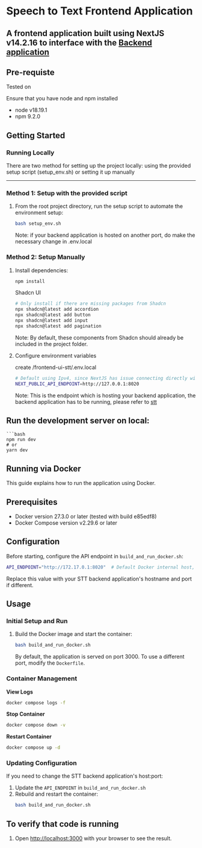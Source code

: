 # Speech to Text Frontend Application

## A frontend application built using NextJS v14.2.16 to interface with the [Backend application](https://github.com/Dannyyapyap/stt)

## Pre-requiste

Tested on

Ensure that you have node and npm installed

- node v18.19.1
- npm 9.2.0

## Getting Started

### Running Locally

There are two method for setting up the project locally: using the provided setup script (setup_env.sh) or setting it up manually

---

### Method 1: Setup with the provided script

1.  From the root project directory, run the setup script to automate the environment setup:

    ```bash
    bash setup_env.sh
    ```

    Note: if your backend application is hosted on another port, do make the necessary change in .env.local

### Method 2: Setup Manually

1.  Install dependencies:

    ```bash
    npm install
    ```

    Shadcn UI

    ```bash
    # Only install if there are missing packages from Shadcn
    npx shadcn@latest add accordion
    npx shadcn@latest add button
    npx shadcn@latest add input
    npx shadcn@latest add pagination
    ```

    Note: By default, these components from Shadcn should already be included in the project folder.

2.  Configure environment variables

    create /frontend-ui-stt/.env.local

    ```bash
    # Default using Ipv4, since NextJS has issue connecting directly with Ipv6 (localhost)
    NEXT_PUBLIC_API_ENDPOINT=http://127.0.0.1:8020
    ```

    Note: This is the endpoint which is hosting your backend application, the backend application has to be running, please refer to
    [stt](https://github.com/Dannyyapyap/stt)

## Run the development server on local:

    ```bash
    npm run dev
    # or
    yarn dev

## Running via Docker

This guide explains how to run the application using Docker.

## Prerequisites

- Docker version 27.3.0 or later (tested with build e85edf8)
- Docker Compose version v2.29.6 or later

## Configuration

Before starting, configure the API endpoint in `build_and_run_docker.sh`:

```bash
API_ENDPOINT="http://172.17.0.1:8020"  # Default Docker internal host, port 8020
```

Replace this value with your STT backend application's hostname and port if different.

## Usage

### Initial Setup and Run

1. Build the Docker image and start the container:
   ```bash
   bash build_and_run_docker.sh
   ```
   By default, the application is served on port 3000. To use a different port, modify the `Dockerfile`.

### Container Management

**View Logs**

```bash
docker compose logs -f
```

**Stop Container**

```bash
docker compose down -v
```

**Restart Container**

```bash
docker compose up -d
```

### Updating Configuration

If you need to change the STT backend application's host:port:

1. Update the `API_ENDPOINT` in `build_and_run_docker.sh`
2. Rebuild and restart the container:
   ```bash
   bash build_and_run_docker.sh
   ```

## To verify that code is running

1.  Open [http://localhost:3000](http://localhost:3000) with your browser to see the result.
